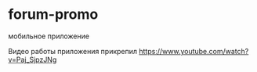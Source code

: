 # forum-promo
мобильное приложение

Видео работы приложения прикрепил https://www.youtube.com/watch?v=Paj_SjpzJNg
